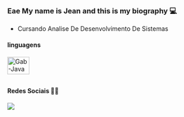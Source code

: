 ### Eae My name is Jean and this is my biography 💻 

- Cursando Analise De Desenvolvimento De Sistemas 

#### linguagens 
<div style="display: inline_block">
  <img align="center" alt="Gab-Java" height="40" width="50" src="https://cdn.jsdelivr.net/gh/devicons/devicon/icons/java/java-original.svg" />
</div>
          
##

#### Redes Sociais 👋🏻 
<div> 
  <a href="https://www.instagram.com/jean_nack/" target="_blank"><img src="https://img.shields.io/badge/-Instagram-%23E4405F?style=for-the-badge&logo=instagram&logoColor=white" target="_blank"></a>
